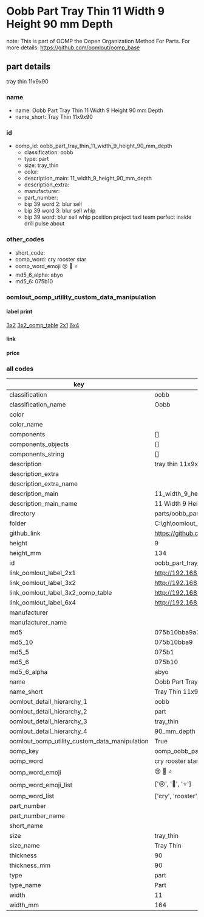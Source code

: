 # Oobb Part Tray Thin 11 Width 9 Height 90 mm Depth  

note: This is part of OOMP the Oopen Organization Method For Parts. For more details: https://github.com/oomlout/oomp_base

##  part details
  



tray thin 11x9x90



### name
* name: Oobb Part Tray Thin 11 Width 9 Height 90 mm Depth
* name_short: Tray Thin 11x9x90 
### id
* oomp_id: oobb_part_tray_thin_11_width_9_height_90_mm_depth
  * classification: oobb
  * type: part
  * size: tray_thin
  * color: 
  * description_main: 11_width_9_height_90_mm_depth
  * description_extra: 
  * manufacturer: 
  * part_number: 
  * bip 39 word 2: blur sell
  * bip 39 word 3: blur sell whip
  * bip 39 word: blur sell whip position project taxi team perfect inside drill pulse about

### other_codes
* short_code: 
* oomp_word: cry rooster star
* oomp_word_emoji :cry: :rooster: :star:
* md5_6_alpha: abyo
* md5_6: 075b10






### oomlout_oomp_utility_custom_data_manipulation
#### label print
[3x2](http://192.168.1.245:1112/?label=oomp%20abyo)
[3x2_oomp_table](http://192.168.1.108:1112/?label=oomp%20abyo)
[2x1](http://192.168.1.242:1112/?label=oomp%20abyo)
[6x4](http://192.168.1.55:1112/?label=oomp%20abyo)    

#### link

                              

#### price







### all codes 
| key | value |  
| --- | --- |  
| classification | oobb |  
| classification_name | Oobb |  
| color |  |  
| color_name |  |  
| components | [] |  
| components_objects | [] |  
| components_string | [] |  
| description | tray thin 11x9x90 |  
| description_extra |  |  
| description_extra_name |  |  
| description_main | 11_width_9_height_90_mm_depth |  
| description_main_name | 11 Width 9 Height 90 mm Depth |  
| directory | parts/oobb_part_tray_thin_11_width_9_height_90_mm_depth |  
| folder | C:\gh\oomlout_oobb_version_4_generated_parts\parts\oobb_part_tray_thin_11_width_9_height_90_mm_depth |  
| github_link | https://github.com/oomlout/oomlout_oomp_part_src/tree/main/parts/oobb_part_tray_thin_11_width_9_height_90_mm_depth |  
| height | 9 |  
| height_mm | 134 |  
| id | oobb_part_tray_thin_11_width_9_height_90_mm_depth |  
| link_oomlout_label_2x1 | http://192.168.1.242:1112/?label=oomp%20abyo |  
| link_oomlout_label_3x2 | http://192.168.1.245:1112/?label=oomp%20abyo |  
| link_oomlout_label_3x2_oomp_table | http://192.168.1.108:1112/?label=oomp%20abyo |  
| link_oomlout_label_6x4 | http://192.168.1.55:1112/?label=oomp%20abyo |  
| manufacturer |  |  
| manufacturer_name |  |  
| md5 | 075b10bba9a31bd779d60a87f4f0d8c3 |  
| md5_10 | 075b10bba9 |  
| md5_5 | 075b1 |  
| md5_6 | 075b10 |  
| md5_6_alpha | abyo |  
| name | Oobb Part Tray Thin 11 Width 9 Height 90 mm Depth |  
| name_short | Tray Thin 11x9x90  |  
| oomlout_detail_hierarchy_1 | oobb |  
| oomlout_detail_hierarchy_2 | part |  
| oomlout_detail_hierarchy_3 | tray_thin |  
| oomlout_detail_hierarchy_4 | 90_mm_depth |  
| oomlout_oomp_utility_custom_data_manipulation | True |  
| oomp_key | oomp_oobb_part_tray_thin_11_width_9_height_90_mm_depth |  
| oomp_word | cry rooster star |  
| oomp_word_emoji | :cry: :rooster: :star: |  
| oomp_word_emoji_list | [':cry:', ':rooster:', ':star:'] |  
| oomp_word_list | ['cry', 'rooster', 'star'] |  
| part_number |  |  
| part_number_name |  |  
| short_name |  |  
| size | tray_thin |  
| size_name | Tray Thin |  
| thickness | 90 |  
| thickness_mm | 90 |  
| type | part |  
| type_name | Part |  
| width | 11 |  
| width_mm | 164 |  
